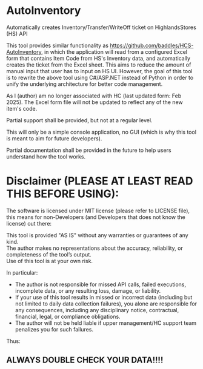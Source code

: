 # AutoInventory
Automatically creates Inventory/Transfer/WriteOff ticket on HighlandsStores (HS) API

This tool provides similar functionality as https://github.com/baddles/HCS-AutoInventory, in which the application will read from a configured Excel form that contains Item Code from HS's Inventory data, and automatically creates the ticket from the Excel sheet. This aims to reduce the amount of manual input that user has to input on HS UI. However, the goal of this tool is to rewrite the above tool using C#/ASP.NET instead of Python in order to unify the underlying architecture for better code management.

As I (author) am no longer associated with HC (last updated form: Feb 2025). The Excel form file will not be updated to reflect any of the new item's code. 

Partial support shall be provided, but not at a regular level.

This will only be a simple console application, no GUI (which is why this tool is meant to aim for future developers).

Partial documentation shall be provided in the future to help users understand how the tool works.

# Disclaimer (PLEASE AT LEAST READ THIS BEFORE USING):

The software is licensed under MIT license (please refer to LICENSE file), this means for non-Developers (and Developers that does not know the license) out there:

This tool is provided "AS IS" without any warranties or guarantees of any kind.  
The author makes no representations about the accuracy, reliability, or completeness of the tool’s output.  
Use of this tool is at your own risk.

In particular:
- The author is not responsible for missed API calls, failed executions, incomplete data, or any resulting loss, damage, or liability.  
- If your use of this tool results in missed or incorrect data (including but not limited to daily data collection failures), you alone are responsible for any consequences, including any disciplinary notice, contractual, financial, legal, or compliance obligations.
- The author will not be held liable if upper management/HC support team penalizes you for such failures.

Thus:
## ALWAYS DOUBLE CHECK YOUR DATA!!!!
